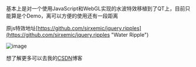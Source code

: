 基本上是对一个使用JavaScript和WebGL实现的水波特效移植到了QT上，目前只能算是个Demo，离可以方便的使用还有一段距离

原js特效地址[https://github.com/sirxemic/jquery.ripples](https://github.com/sirxemic/jquery.ripples "Water Ripple")

![image](https://github.com/tinyprogramer/QT-OpenGL-WaterRipple/blob/master/img/ripple.gif)

想了解更多可以去我的[CSDN](https://blog.csdn.net/qq_41961619/article/details/109171428)博客



